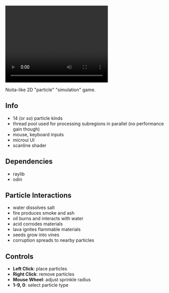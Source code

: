 <video src="video.mov" width="320" height="240" controls></video>

Noita-like 2D "particle" "simulation" game.

## Info
- 14 (or so) particle kinds
- thread pool used for processing subregions in parallel (no performance gain though)
- mouse, keyboard inputs
- microui UI
- scanline shader

## Dependencies
- raylib
- odin

## Particle Interactions
- water dissolves salt
- fire produces smoke and ash
- oil burns and interacts with water
- acid corrodes materials
- lava ignites flammable materials
- seeds grow into vines
- corruption spreads to nearby particles

## Controls
- **Left Click**: place particles
- **Right Click**: remove particles
- **Mouse Wheel**: adjust sprinkle radius
- **1-9, 0**: select particle type
